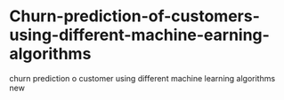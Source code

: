 # Churn-prediction-of-customers-using-different-machine-earning-algorithms
churn prediction o customer using different machine learning algorithms 
new
